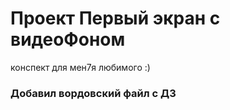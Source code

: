 # Проект Первый экран с видеоФоном

конспект для мен7я любимого :)

### Добавил вордовский файл с ДЗ
